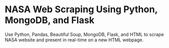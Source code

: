 # NASA Web Scraping Using Python, MongoDB, and Flask
Use Python, Pandas, Beautiful Soup, MongoDB, Flask, and HTML to scrape NASA website and present in real-time on a new HTML webpage. 
